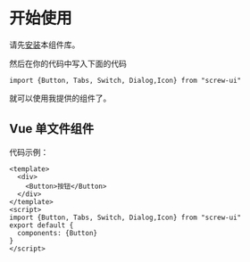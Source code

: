  # 开始使用
 请先[安装](#/doc/install)本组件库。

 然后在你的代码中写入下面的代码

 ```
 import {Button, Tabs, Switch, Dialog,Icon} from "screw-ui"
 ```

 就可以使用我提供的组件了。

 ## Vue 单文件组件

 代码示例：

 ```
 <template>
   <div>
     <Button>按钮</Button>
   </div>
 </template>
 <script>
 import {Button, Tabs, Switch, Dialog,Icon} from "screw-ui"
 export default {
   components: {Button}
 }
 </script>
 ```